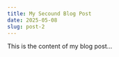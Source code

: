 ```yaml
---
title: My Secound Blog Post
date: 2025-05-08
slug: post-2
---
```

This is the content of my blog post...